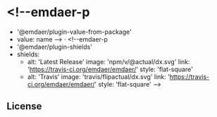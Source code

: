 # <!--emdaer-p
  - '@emdaer/plugin-value-from-package'
  - value: name
--> · <!--emdaer-p
  - '@emdaer/plugin-shields'
  - shields:
      - alt: 'Latest Release'
        image: 'npm/v/@actual/dx.svg'
        link: 'https://travis-ci.org/emdaer/emdaer/'
        style: 'flat-square'
      - alt: 'Travis'
        image: 'travis/flipactual/dx.svg'
        link: 'https://travis-ci.org/emdaer/emdaer/'
        style: 'flat-square'
-->

<!--emdaer-p
  - '@emdaer/plugin-value-from-package'
  - value: description
-->

<!--emdaer-p
  - '@emdaer/plugin-documentation'
  - sources: 'src/*.js'
-->

## License

<!--emdaer-p
  - '@emdaer/plugin-license-reference'
-->
